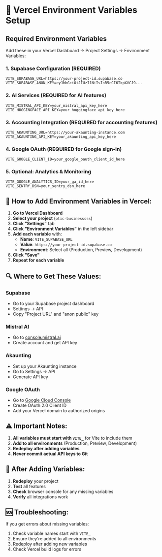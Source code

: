 # 🔧 Vercel Environment Variables Setup

## Required Environment Variables

Add these in your Vercel Dashboard → Project Settings → Environment Variables:

### 1. **Supabase Configuration** (REQUIRED)
```
VITE_SUPABASE_URL=https://your-project-id.supabase.co
VITE_SUPABASE_ANON_KEY=eyJhbGciOiJIUzI1NiIsInR5cCI6IkpXVCJ9...
```

### 2. **AI Services** (REQUIRED for AI features)
```
VITE_MISTRAL_API_KEY=your_mistral_api_key_here
VITE_HUGGINGFACE_API_KEY=your_huggingface_api_key_here
```

### 3. **Accounting Integration** (REQUIRED for accounting features)
```
VITE_AKAUNTING_URL=https://your-akaunting-instance.com
VITE_AKAUNTING_API_KEY=your_akaunting_api_key_here
```

### 4. **Google OAuth** (REQUIRED for Google sign-in)
```
VITE_GOOGLE_CLIENT_ID=your_google_oauth_client_id_here
```

### 5. **Optional: Analytics & Monitoring**
```
VITE_GOOGLE_ANALYTICS_ID=your_ga_id_here
VITE_SENTRY_DSN=your_sentry_dsn_here
```

## 🚨 How to Add Environment Variables in Vercel:

1. **Go to Vercel Dashboard**
2. **Select your project** (`otic-businesssss`)
3. **Click "Settings"** tab
4. **Click "Environment Variables"** in the left sidebar
5. **Add each variable** with:
   - **Name**: `VITE_SUPABASE_URL`
   - **Value**: `https://your-project-id.supabase.co`
   - **Environment**: Select all (Production, Preview, Development)
6. **Click "Save"**
7. **Repeat for each variable**

## 🔍 Where to Get These Values:

### Supabase
- Go to your Supabase project dashboard
- Settings → API
- Copy "Project URL" and "anon public" key

### Mistral AI
- Go to [console.mistral.ai](https://console.mistral.ai)
- Create account and get API key

### Akaunting
- Set up your Akaunting instance
- Go to Settings → API
- Generate API key

### Google OAuth
- Go to [Google Cloud Console](https://console.cloud.google.com)
- Create OAuth 2.0 Client ID
- Add your Vercel domain to authorized origins

## ⚠️ Important Notes:

1. **All variables must start with `VITE_`** for Vite to include them
2. **Add to all environments** (Production, Preview, Development)
3. **Redeploy after adding variables**
4. **Never commit actual API keys to Git**

## 🚀 After Adding Variables:

1. **Redeploy** your project
2. **Test** all features
3. **Check** browser console for any missing variables
4. **Verify** all integrations work

## 🆘 Troubleshooting:

If you get errors about missing variables:
1. Check variable names start with `VITE_`
2. Ensure they're added to all environments
3. Redeploy after adding new variables
4. Check Vercel build logs for errors
